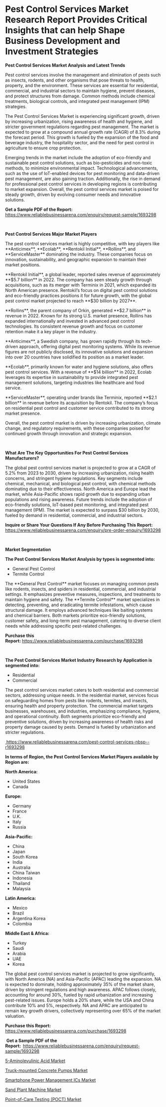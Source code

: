 <p><h1>Pest Control Services Market Research Report Provides Critical Insights that can help Shape Business Development and Investment Strategies</h1></p><p><strong>Pest Control Services Market Analysis and Latest Trends</strong></p>
<p><p>Pest control services involve the management and elimination of pests such as insects, rodents, and other organisms that pose threats to health, property, and the environment. These services are essential for residential, commercial, and industrial sectors to maintain hygiene, prevent diseases, and protect structures from damage. Common methods include chemical treatments, biological controls, and integrated pest management (IPM) strategies.</p><p>The Pest Control Services Market is experiencing significant growth, driven by increasing urbanization, rising awareness of health and hygiene, and stricter government regulations regarding pest management. The market is expected to grow at a compound annual growth rate (CAGR) of 8.3% during the forecast period. This growth is fueled by the expansion of the food and beverage industry, the hospitality sector, and the need for pest control in agriculture to ensure crop protection.</p><p>Emerging trends in the market include the adoption of eco-friendly and sustainable pest control solutions, such as bio-pesticides and non-toxic methods, to minimize environmental impact. Technological advancements, such as the use of IoT-enabled devices for pest monitoring and data-driven pest management, are also gaining traction. Additionally, the rise in demand for professional pest control services in developing regions is contributing to market expansion. Overall, the pest control services market is poised for steady growth, driven by evolving consumer needs and innovative solutions.</p></p>
<p><strong>Get a Sample PDF of the Report:&nbsp;</strong> <a href="https://www.reliablebusinessarena.com/enquiry/request-sample/1693298?utm_campaign=1948&utm_medium=2&utm_source=Github&utm_content=ia&utm_term=24012025&utm_id=pest-control-services">https://www.reliablebusinessarena.com/enquiry/request-sample/1693298</a></p>
<p>&nbsp;</p>
<p><strong>Pest Control Services Major Market Players</strong></p>
<p><p>The pest control services market is highly competitive, with key players like **Anticimex**, **Ecolab**, **Rentokil Initial**, **Rollins**, and **ServiceMaster** dominating the industry. These companies focus on innovation, sustainability, and geographic expansion to maintain their market positions.</p><p>**Rentokil Initial**, a global leader, reported sales revenue of approximately **$5.7 billion** in 2022. The company has seen steady growth through acquisitions, such as its merger with Terminix in 2021, which expanded its North American presence. Rentokil’s focus on digital pest control solutions and eco-friendly practices positions it for future growth, with the global pest control market projected to reach **$30 billion by 2027**.</p><p>**Rollins**, the parent company of Orkin, generated **$2.7 billion** in revenue in 2022. Known for its strong U.S. market presence, Rollins has expanded internationally and invested in advanced pest control technologies. Its consistent revenue growth and focus on customer retention make it a key player in the industry.</p><p>**Anticimex**, a Swedish company, has grown rapidly through its tech-driven approach, offering digital pest monitoring systems. While its revenue figures are not publicly disclosed, its innovative solutions and expansion into over 20 countries have solidified its position as a market leader.</p><p>**Ecolab**, primarily known for water and hygiene solutions, also offers pest control services. With a revenue of **$14 billion** in 2022, Ecolab leverages its expertise in sustainability to provide integrated pest management solutions, targeting industries like healthcare and food service.</p><p>**ServiceMaster**, operating under brands like Terminix, reported **$2.1 billion** in revenue before its acquisition by Rentokil. The company’s focus on residential pest control and customer service contributed to its strong market presence.</p><p>Overall, the pest control market is driven by increasing urbanization, climate change, and regulatory requirements, with these companies poised for continued growth through innovation and strategic expansion.</p></p>
<p>&nbsp;</p>
<p><strong>What Are The Key Opportunities For Pest Control Services Manufacturers?</strong></p>
<p><p>The global pest control services market is projected to grow at a CAGR of 5.2% from 2023 to 2030, driven by increasing urbanization, rising health concerns, and stringent hygiene regulations. Key segments include chemical, mechanical, and biological pest control, with chemical methods dominating due to their effectiveness. North America and Europe lead the market, while Asia-Pacific shows rapid growth due to expanding urban populations and rising awareness. Future trends include the adoption of eco-friendly solutions, IoT-based pest monitoring, and integrated pest management (IPM). The market is expected to surpass $30 billion by 2030, fueled by demand in residential, commercial, and industrial sectors.</p></p>
<p><strong>Inquire or Share Your Questions If Any Before Purchasing This Report:</strong> <a href="https://www.reliablebusinessarena.com/enquiry/pre-order-enquiry/1693298?utm_campaign=1948&utm_medium=2&utm_source=Github&utm_content=ia&utm_term=24012025&utm_id=pest-control-services">https://www.reliablebusinessarena.com/enquiry/pre-order-enquiry/1693298</a></p>
<p>&nbsp;</p>
<p><strong>Market Segmentation</strong></p>
<p><strong>The Pest Control Services Market Analysis by types is segmented into:</strong></p>
<p><ul><li>General Pest Control</li><li>Termite Control</li></ul></p>
<p><p>The **General Pest Control** market focuses on managing common pests like rodents, insects, and spiders in residential, commercial, and industrial settings. It emphasizes preventive measures, inspections, and treatments to maintain hygiene and safety. The **Termite Control** market specializes in detecting, preventing, and eradicating termite infestations, which cause structural damage. It employs advanced techniques like baiting systems and chemical barriers. Both markets prioritize eco-friendly solutions, customer safety, and long-term pest management, catering to diverse client needs while addressing specific pest-related challenges.</p></p>
<p><strong>Purchase this Report:&nbsp;</strong><a href="https://www.reliablebusinessarena.com/purchase/1693298?utm_campaign=1948&utm_medium=2&utm_source=Github&utm_content=ia&utm_term=24012025&utm_id=pest-control-services">https://www.reliablebusinessarena.com/purchase/1693298</a></p>
<p>&nbsp;</p>
<p><strong>The Pest Control Services Market Industry Research by Application is segmented into:</strong></p>
<p><ul><li>Residential</li><li>Commercial</li></ul></p>
<p><p>The pest control services market caters to both residential and commercial sectors, addressing unique needs. In the residential market, services focus on safeguarding homes from pests like rodents, termites, and insects, ensuring health and property protection. The commercial market targets businesses, warehouses, and industries, emphasizing compliance, hygiene, and operational continuity. Both segments prioritize eco-friendly and preventive solutions, driven by increasing awareness of health risks and property damage caused by pests. Demand is fueled by urbanization and stricter regulations.</p></p>
<p><a href="https://www.reliablebusinessarena.com/pest-control-services-nbsp--r1693298?utm_campaign=1948&utm_medium=2&utm_source=Github&utm_content=ia&utm_term=24012025&utm_id=pest-control-services">&nbsp;https://www.reliablebusinessarena.com/pest-control-services-nbsp--r1693298</a></p>
<p><strong>In terms of Region, the Pest Control Services Market Players available by Region are:</strong></p>
<p>
    <p> <strong> North America: </strong>
        <ul>
            <li>United States</li>
            <li>Canada</li>
        </ul>
        </p> 
    <p> <strong> Europe: </strong>
        <ul>
            <li>Germany</li>
            <li>France</li>
            <li>U.K.</li>
            <li>Italy</li>
            <li>Russia</li>
        </ul>
        </p> 
    <p> <strong> Asia-Pacific: </strong>
        <ul>
            <li>China</li>
            <li>Japan</li>
            <li>South Korea</li>
            <li>India</li>
            <li>Australia</li>
            <li>China Taiwan</li>
            <li>Indonesia</li>
            <li>Thailand</li>
            <li>Malaysia</li>
        </ul>
        </p> 
    <p> <strong> Latin America: </strong>
        <ul>
            <li>Mexico</li>
            <li>Brazil</li>
            <li>Argentina Korea</li>
            <li>Colombia</li>
        </ul>
        </p> 
    <p> <strong> Middle East & Africa: </strong>
        <ul>
            <li>Turkey</li>
            <li>Saudi</li>
            <li>Arabia</li>
            <li>UAE</li>
            <li>Korea</li>
        </ul>
    </p>
    </p>
<p><p>The global pest control services market is projected to grow significantly, with North America (NA) and Asia-Pacific (APAC) leading the expansion. NA is expected to dominate, holding approximately 35% of the market share, driven by stringent regulations and high awareness. APAC follows closely, accounting for around 30%, fueled by rapid urbanization and increasing pest-related issues. Europe holds a 20% share, while the USA and China contribute 10% and 5%, respectively. NA and APAC are anticipated to remain key growth drivers, collectively representing over 65% of the market valuation.</p></p>
<p><strong>Purchase this Report: </strong><a href="https://www.reliablebusinessarena.com/purchase/1693298?utm_campaign=1948&utm_medium=2&utm_source=Github&utm_content=ia&utm_term=24012025&utm_id=pest-control-services">https://www.reliablebusinessarena.com/purchase/1693298</a></p>
<p>&nbsp;<strong>Get a Sample PDF of the Report:&nbsp;&nbsp;</strong><a href="https://www.reliablebusinessarena.com/enquiry/request-sample/1693298?utm_campaign=1948&utm_medium=2&utm_source=Github&utm_content=ia&utm_term=24012025&utm_id=pest-control-services">https://www.reliablebusinessarena.com/enquiry/request-sample/1693298</a></p>
<p><strong></strong></p>
<p><p><a href="https://www.linkedin.com/pulse/5-aminolevulinic-acid-market-size-forecast-anticipated-upawf?utm_campaign=1948&utm_medium=2&utm_source=Github&utm_content=ia&utm_term=24012025&utm_id=pest-control-services">5-Aminolevulinic Acid Market</a></p><p><a href="https://www.linkedin.com/pulse/insights-truck-mounted-concrete-pumps-market-from-2025-2032-537gf?utm_campaign=1948&utm_medium=2&utm_source=Github&utm_content=ia&utm_term=24012025&utm_id=pest-control-services">Truck-mounted Concrete Pumps Market</a></p><p><a href="https://www.linkedin.com/pulse/smartphone-power-management-ics-market-trend-projected-continue-zkjyc?utm_campaign=1948&utm_medium=2&utm_source=Github&utm_content=ia&utm_term=24012025&utm_id=pest-control-services">Smartphone Power Management ICs Market</a></p><p><a href="https://www.linkedin.com/pulse/projected-market-growth-sand-plant-machine-84-cagr-from-xewff?utm_campaign=1948&utm_medium=2&utm_source=Github&utm_content=ia&utm_term=24012025&utm_id=pest-control-services">Sand Plant Machine Market</a></p><p><a href="https://www.linkedin.com/pulse/point-of-care-testing-poct-market-growth-forecast-hvybc?utm_campaign=1948&utm_medium=2&utm_source=Github&utm_content=ia&utm_term=24012025&utm_id=pest-control-services">Point-of-Care Testing (POCT) Market</a></p></p>
